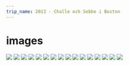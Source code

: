 ```yaml
---
trip_name: 2013 - Challe och Sebbe i Boston
---
```


# images

![](images/4.1363966747.boston-warf.jpg)
![](images/4.1363966747.cheers.jpg)
![](images/4.1363966769.harvard-metro.jpg)
![](images/4.1363966769.harvard-yard.jpg)
![](images/4.1363966769.harvard.jpg)
![](images/4.1363966769.p-bes-k-hos-sebbe-p-harvard.jpg)
![](images/4.1364398877.big-daddy-s.jpg)
![](images/4.1364398877.bridge.jpg)
![](images/4.1364398877.brooklyn-bridge.jpg)
![](images/4.1364398877.caf-wha.jpg)
![](images/4.1364398877.central-park.jpg)
![](images/4.1364398877.eat.jpg)
![](images/4.1364398877.mitt-i-smeten.jpg)
![](images/4.1364398877.modellerna.jpg)
![](images/4.1364398877.schiller-s.jpg)
![](images/large.wimg.4.image---27-mar-2013-20-20-56.jpg)
